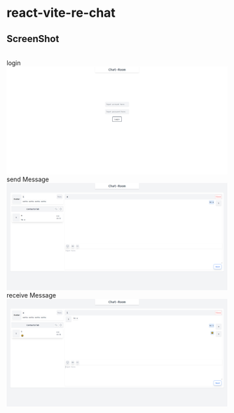 # react-vite-re-chat

## ScreenShot

<br> login
<img src="./sreenshot/login.png" alt="login">
<br> send Message
<img src="./sreenshot/sendMsg.png" alt="send Message">
<br> receive Message
<img src="./sreenshot/receiveMsg.png" alt="receive Message">